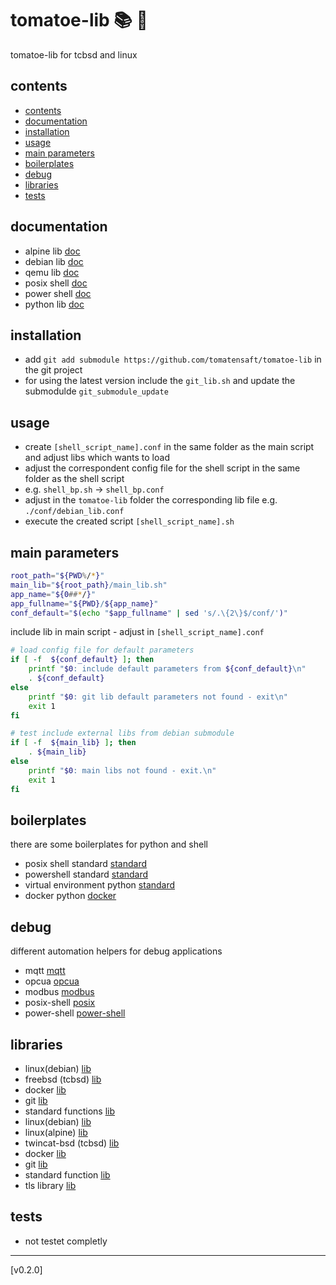 <!-- omit in toc -->
# tomatoe-lib 📚 🍅

tomatoe-lib for tcbsd and linux

## contents

- [contents](#contents)
- [documentation](#documentation)
- [installation](#installation)
- [usage](#usage)
- [main parameters](#main-parameters)
- [boilerplates](#boilerplates)
- [debug](#debug)
- [libraries](#libraries)
- [tests](#tests)

## documentation

- alpine lib [doc](doc/apline_lib.md)
- debian lib [doc](doc/debian_lib.md)
- qemu lib [doc](doc/qemu_lib.md)
- posix shell [doc](doc/shell_script.md)
- power shell [doc](doc/powershell_script.md)
- python lib [doc](doc/python_lib.md)

## installation

- add `git add submodule https://github.com/tomatensaft/tomatoe-lib` in the git project
- for using the latest version include the `git_lib.sh` and update the submodulde `git_submodule_update`

## usage

- create `[shell_script_name].conf` in the same folder as the main script and adjust libs which wants to load
- adjust the correspondent config file for the shell script in the same folder as the shell script
- e.g. `shell_bp.sh` -> `shell_bp.conf`
- adjust in the `tomatoe-lib` folder the corresponding lib file e.g. `./conf/debian_lib.conf`
- execute the created script `[shell_script_name].sh`

## main parameters

```sh
root_path="${PWD%/*}"
main_lib="${root_path}/main_lib.sh"
app_name="${0##*/}"
app_fullname="${PWD}/${app_name}"
conf_default="$(echo "$app_fullname" | sed 's/.\{2\}$/conf/')"
```

include lib in main script - adjust in `[shell_script_name].conf`

```sh
# load config file for default parameters
if [ -f  ${conf_default} ]; then
    printf "$0: include default parameters from ${conf_default}\n"
    . ${conf_default}
else
    printf "$0: git lib default parameters not found - exit\n"
    exit 1
fi

# test include external libs from debian submodule
if [ -f  ${main_lib} ]; then
    . ${main_lib}
else
    printf "$0: main libs not found - exit.\n"
    exit 1
fi
```

## boilerplates

there are some boilerplates for python and shell

- posix shell standard [standard](boilerplates/posix-shell/)
- powershell standard [standard](boilerplates/power-shell/)
- virtual environment python [standard](boilerplates/venv-python/)
- docker python [docker](boilerplates/docker-python/)

## debug

different automation helpers for debug applications

- mqtt [mqtt](debug/mqtt)
- opcua [opcua](debug/opcua)
- modbus [modbus](debug/modbus)
- posix-shell [posix](debug/posix-shell)
- power-shell [power-shell](debug/power-shell)

## libraries

- linux(debian) [lib](debian_lib.sh)
- freebsd (tcbsd) [lib](tcbsd_lib.sh)
- docker [lib](docker_lib.sh)
- git [lib](git_lib.sh)
- standard functions [lib](standard_lib.sh)
- linux(debian) [lib](debian_lib.sh)
- linux(alpine) [lib](alpine_lib.sh)
- twincat-bsd (tcbsd) [lib](tcbsd_lib.sh)
- docker [lib](docker_lib.sh)
- git [lib](git_lib.sh)
- standard function [lib](standard_lib.sh)
- tls library [lib](tls_lib.sh)

## tests

- not testet completly
  
---

[v0.2.0]
